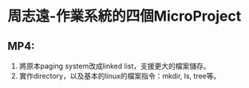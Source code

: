 # 周志遠-作業系統的四個MicroProject


## MP4:
  1. 將原本paging system改成linked list，支援更大的檔案儲存。
  2. 實作directory，以及基本的linux的檔案指令：mkdir, ls, tree等。
